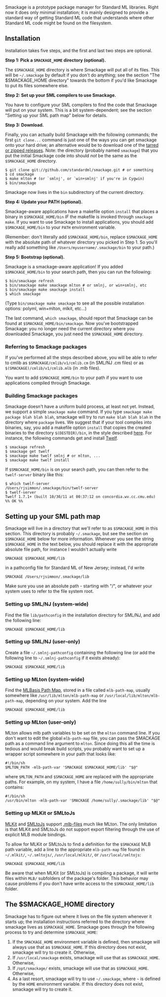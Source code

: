 Smackage is a prototype package manager for Standard ML libraries. Right now 
it does only minimal installation; it is mainly designed to provide a 
standard way of getting Standard ML code that understands where other 
Standard ML code might be found on the filesystem.

Installation
------------
Installation takes five steps, and the first and last two steps are 
optional.

**Step 1: Pick a `SMACKAGE_HOME` directory (optional).**

The `$SMACKAGE_HOME` directory is where Smackage will put all of its files. 
This will be `~/.smackage` by default if you don't do anything; see the 
section "The $SMACKAGE_HOME directory" towards the bottom if you'd like 
Smackage to put its files somewhere else.

**Step 2: Set up your SML compilers to use Smackage.**

You have to configure your SML compilers to find the code that Smackage 
will put on your system. This is a bit system-dependent; see the section 
"Setting up your SML path map" below for details.

**Step 3: Download.**

Finally, you can actually build Smackage with the following commands; the 
first `git clone...` command is just one of the ways you can get smackage
onto your hard drive; an alternative would be to download one of the
[tarred or zipped releases](https://github.com/standardml/smackage/tags). 
Note: the directory (probably named `smackage`) that you put the initial 
Smackage code into should *not* be the same as the `$SMACKAGE_HOME` 
directory.

    $ git clone git://github.com/standardml/smackage.git # or something
    $ cd smackage
    $ make mlton # (or `smlnj', or `win+smlnj' if you're in Cygwin)
    $ bin/smackage

Smackage now lives in the `bin` subdirectory of the current directory.

**Step 4: Update your PATH (optional).**

Smackage-aware applications have a makefile option `install` that places 
a binary in `$SMACKAGE_HOME/bin` *IF* the makefile is invoked through 
`smackage make`. If you want to use Smackage to install applications,
you should add `$SMACKAGE_HOME/bin` to your `PATH` environment variable.

(Remember: don't literally add `$SMACKAGE_HOME/bin`, replace 
`$SMACKAGE_HOME` with the absolute path of whatever directory you picked
in Step 1. So you'll really add something like 
`/Users/myusername/.smackage/bin` to your path.)

**Step 5: Bootstrap (optional).**

Smackage is a smackage-aware application! If you added 
`$SMACKAGE_HOME/bin` to your search path, then you can run the following:

    $ bin/smackage refresh
    $ bin/smackage make smackage mlton # or smlnj, or win+smlnj, etc
    $ bin/smackage make smackage install
    $ which smackage 

(Type `bin/smackage make smackage` to see all the possible installation 
options: polyml, win+mlton, mlkit, etc...)

The last command, `which smackage`, should report that Smackage can be found
at `$SMACKAGE_HOME/bin/smackage`. Now you've bootstrapped Smackage: you no 
longer need the current directory where you downloaded Smackage, you just 
need the `$SMACKAGE_HOME` directory.

### Referring to Smackage packages

If you've performed all the steps described above, you will be able to 
refer to cmlib as `$SMACKAGE/cmlib/v1/cmlib.cm` (in SML/NJ .cm files) or as 
`$(SMACKAGE)/cmlib/v1/cmlib.mlb` (in .mlb files).

You want to add `$SMACKAGE_HOME/bin` to your path if you want to use 
applications compiled through Smackage.

### Building Smackage packages

Smackage doesn't have a uniform build process, at least not yet. Instead, we
support a simple `smackage make` command. If you type 
`smackage make package blah blah blah`, smackage will try to run 
`make blah blah blah` in the directory where `package` lives. We suggest that
if your tool compiles into binaries, say, you add a makefile option `install` that copies the 
created binaries to the directory `$(DESTDIR)/bin`, in the style
described [here](http://www.gnu.org/prep/standards/html_node/DESTDIR.html). 
For instance, the following commands get and install [Twelf](http://twelf.org).

    $ smackage refresh
    $ smackage get twelf
    $ smackage make twelf smlnj # or mlton, ...
    $ smackage make twelf install

If `$SMACKAGE_HOME/bin` is on your search path, you can then refer to the
`twelf-server` binary like this:

    $ which twelf-server
    /Users/rjsimmon/.smackage/bin/twelf-server
    $ twelf-server
    Twelf 1.7.1+ (built 10/30/11 at 00:37:12 on concordia.wv.cc.cmu.edu)
    %% OK %%

Setting up your SML path map
----------------------------
Smackage will live in a directory that we'll refer to
as `$SMACKAGE_HOME` in this section. This directory is probably 
`~/.smackage`, but see the section on `$SMACKAGE_HOME` below for more 
information. Whenever you see the string `$SMACKAGE_HOME` in the text below, you 
should replace it with the appropriate absolute file path, for instance I 
wouldn't actually write

    SMACKAGE $SMACKAGE_HOME/lib

in a pathconfig file for Standard ML of New Jersey; instead, I'd write

    SMACKAGE /Users/rjsimmon/.smackage/lib

Make sure you use an absolute path - starting with "/", or whatever your system
uses to refer to the file system root.

### Setting up SML/NJ (system-wide)

Find the file `lib/pathconfig` in the installation directory for SML/NJ, and 
add the following line:
  
    SMACKAGE $SMACKAGE_HOME/lib

### Setting up SML/NJ (user-only)

Create a file `~/.smlnj-pathconfig` containing the following line (or add
the following line to `~/.smlnj-pathconfig` if it exists already):

    SMACKAGE $SMACKAGE_HOME/lib

### Setting up MLton (system-wide)

Find the [MLBasis Path Map](http://mlton.org/MLBasisPathMap), stored
in a file called `mlb-path-map`, usually somewhere like 
`/usr/lib/mlton/mlb-path-map` or 
`/usr/local/lib/mlton/mlb-path-map`, depending on your system. Add the line

    SMACKAGE $SMACKAGE_HOME/lib

### Setting up MLton (user-only)

MLton allows mlb path variables to be set on the `mlton` command
line. If you don't want to edit the global `mlb-path-map` file, you
can pass the SMACKAGE path as a command line argument to `mlton`. Since
doing this all the time is tedious and would break build scripts, you
probably want to set up a wrapper script somewhere in your path that
looks like:

    #!/bin/sh
    $MLTON_PATH -mlb-path-var 'SMACKAGE $SMACKAGE_HOME/lib' "$@"

where `$MLTON_PATH` and `$SMACKAGE_HOME` are replaced with the appropriate
paths. For example, on my system, I have a file `/home/sully/bin/mlton`
that contains:

    #!/bin/sh
    /usr/bin/mlton -mlb-path-var 'SMACKAGE /home/sully/.smackage/lib' "$@"

### Setting up MLKit or SMLtoJs

[MLKit](http://melsman.github.io/mlkit) and
[SMLtoJs](http://www.smlserver.org/smltojs) support
[.mlb-files](http://www.elsman.com/mlkit/mlbasisfiles.html) much like
MLton. The only limitation is that MLKit and SMLtoJs do not support
export filtering through the use of explicit MLB module bindings. 

To allow for MLKit or SMLtoJs to find a definition for the `$SMACKAGE`
MLB path variable, add a line to the appropriate `mlb-path-map` file
found in `~/.mlkit/`, `~/.smltojs/`, `/usr/local/mlkit/`, or
`/usr/local/smltojs`:

    SMACKAGE $SMACKAGE_HOME/lib

Be aware that when MLKit (or SMLtoJs) is compiling a package, it will
write files within `MLB/` subfolders of the package's folder. This
behavior may cause problems if you don't have write access to the
`$SMACKAGE_HOME/lib` folder.

The $SMACKAGE_HOME directory
----------------------------
Smackage has to figure out where it lives on the file system whenever it
starts up; the installation instructions referred to the directory where
smackage lives as `$SMACKAGE_HOME`. Smackage goes through the following process
to try and determine `$SMACKAGE_HOME`:

 1. If the `SMACKAGE_HOME` environment variable is defined, then smackage will
    always use that as `$SMACKAGE_HOME`. If this directory does not 
    exist, smackage will try to create it. Otherwise,
 2. If `/usr/local/smackage` exists, smackage will use that as
    `$SMACKAGE_HOME`. Otherwise,
 3. If `/opt/smackage/` exists, smackage will use that as
    `$SMACKAGE_HOME`. Otherwise,
 4. As a last resort, smackage will try to use `~/.smackage`, where `~` is 
    defined by the `HOME` environment variable. If this directory does not 
    exist, smackage will try to create it. 

